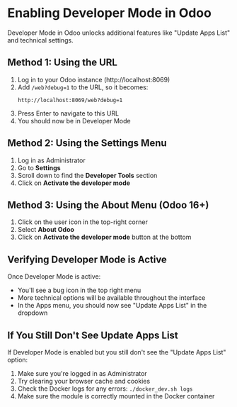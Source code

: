 # Enabling Developer Mode in Odoo

Developer Mode in Odoo unlocks additional features like "Update Apps List" and technical settings.

## Method 1: Using the URL

1. Log in to your Odoo instance (http://localhost:8069)
2. Add `/web?debug=1` to the URL, so it becomes:
   ```
   http://localhost:8069/web?debug=1
   ```
3. Press Enter to navigate to this URL
4. You should now be in Developer Mode

## Method 2: Using the Settings Menu

1. Log in as Administrator
2. Go to **Settings**
3. Scroll down to find the **Developer Tools** section
4. Click on **Activate the developer mode**

## Method 3: Using the About Menu (Odoo 16+)

1. Click on the user icon in the top-right corner
2. Select **About Odoo**
3. Click on **Activate the developer mode** button at the bottom

## Verifying Developer Mode is Active

Once Developer Mode is active:

- You'll see a bug icon in the top right menu
- More technical options will be available throughout the interface
- In the Apps menu, you should now see "Update Apps List" in the dropdown

## If You Still Don't See Update Apps List

If Developer Mode is enabled but you still don't see the "Update Apps List" option:

1. Make sure you're logged in as Administrator
2. Try clearing your browser cache and cookies
3. Check the Docker logs for any errors: `./docker_dev.sh logs`
4. Make sure the module is correctly mounted in the Docker container
